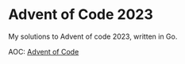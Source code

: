 # Advent of Code 2023
My solutions to Advent of code 2023, written in Go.

AOC: [Advent of Code](https://adventofcode.com/)

